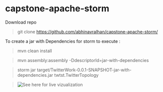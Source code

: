 # capstone-apache-storm

Download repo

> git clone https://github.com/abhinavralhan/capstone-apache-storm/

To create a jar with Dependencies for storm to execute :

> mvn clean install

>  mvn assembly:assembly -DdescriptorId=jar-with-dependencies

>  storm jar target/TwitterWork-0.0.1-SNAPSHOT-jar-with-dependencies.jar twtst.TwitterTopology

> ![See here for live vizualization](https://twitter.com/i/status/994479691779067904)
